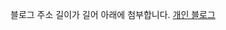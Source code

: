 <p algin=center>
  <span>블로그 주소 길이가 길어 아래에 첨부합니다.</span>
 <a href="https://kind-mallow-abc.notion.site/12c4299206fa805e94f3c8fe642db4d0?pvs=4">개인 블로그</a>
</p>
